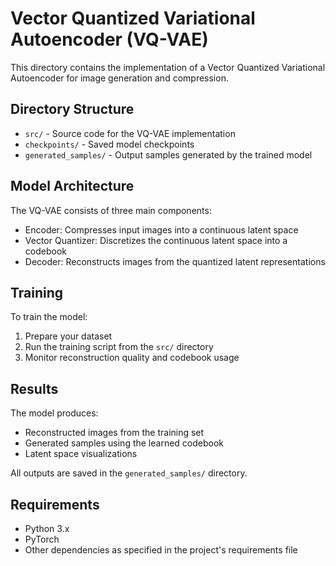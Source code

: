 # Vector Quantized Variational Autoencoder (VQ-VAE)

This directory contains the implementation of a Vector Quantized Variational Autoencoder for image generation and compression.

## Directory Structure

- `src/` - Source code for the VQ-VAE implementation
- `checkpoints/` - Saved model checkpoints
- `generated_samples/` - Output samples generated by the trained model

## Model Architecture

The VQ-VAE consists of three main components:
- Encoder: Compresses input images into a continuous latent space
- Vector Quantizer: Discretizes the continuous latent space into a codebook
- Decoder: Reconstructs images from the quantized latent representations

## Training

To train the model:
1. Prepare your dataset
2. Run the training script from the `src/` directory
3. Monitor reconstruction quality and codebook usage

## Results

The model produces:
- Reconstructed images from the training set
- Generated samples using the learned codebook
- Latent space visualizations

All outputs are saved in the `generated_samples/` directory.

## Requirements

- Python 3.x
- PyTorch
- Other dependencies as specified in the project's requirements file 